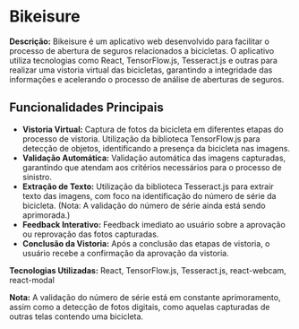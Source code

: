 # Bikeisure

**Descrição:** Bikeisure é um aplicativo web desenvolvido para facilitar o processo de abertura de seguros relacionados a bicicletas. O aplicativo utiliza tecnologias como React, TensorFlow.js, Tesseract.js e outras para realizar uma vistoria virtual das bicicletas, garantindo a integridade das informações e acelerando o processo de análise de aberturas de seguros.

## Funcionalidades Principais

- **Vistoria Virtual:** Captura de fotos da bicicleta em diferentes etapas do processo de vistoria. Utilização da biblioteca TensorFlow.js para detecção de objetos, identificando a presença da bicicleta nas imagens.
- **Validação Automática:** Validação automática das imagens capturadas, garantindo que atendam aos critérios necessários para o processo de sinistro.
- **Extração de Texto:** Utilização da biblioteca Tesseract.js para extrair texto das imagens, com foco na identificação do número de série da bicicleta. (Nota: A validação do número de série ainda está sendo aprimorada.)
- **Feedback Interativo:** Feedback imediato ao usuário sobre a aprovação ou reprovação das fotos capturadas.
- **Conclusão da Vistoria:** Após a conclusão das etapas de vistoria, o usuário recebe a confirmação da aprovação da vistoria.

**Tecnologias Utilizadas:** React, TensorFlow.js, Tesseract.js, react-webcam, react-modal

**Nota:** A validação do número de série está em constante aprimoramento, assim como a detecção de fotos digitais, como aquelas capturadas de outras telas contendo uma bicicleta.
